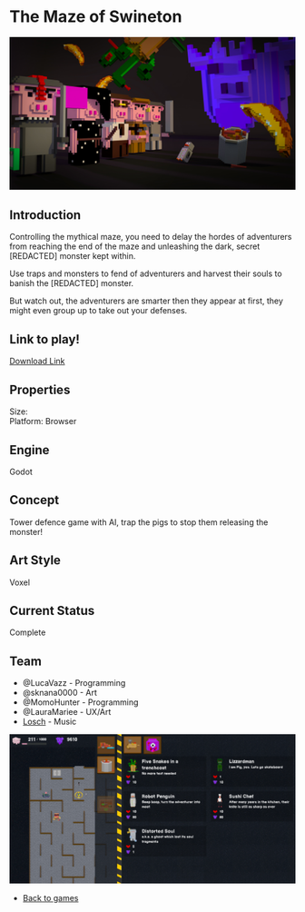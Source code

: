 # The Maze of Swineton

![banner](/images/swineston/main_menu.jpg)

## Introduction
Controlling the mythical maze, you need to delay the hordes of adventurers from reaching the end of the maze and unleashing the dark, secret [REDACTED] monster kept within.

Use traps and monsters to fend of adventurers and harvest their souls to banish the [REDACTED] monster.

But watch out, the adventurers are smarter then they appear at first, they might even group up to take out your defenses.


## Link to play!
[Download Link](https://green-game-17.gitlab.io/the-maze-of-swineston)

## Properties
Size: <br>
Platform: Browser

## Engine
Godot

## Concept
Tower defence game with AI, trap the pigs to stop them releasing the monster! 

## Art Style
Voxel

## Current Status
Complete

## Team
- @LucaVazz - Programming
- @sknana0000 - Art
- @MomoHunter - Programming
- @LauraMariee - UX/Art
- [Losch](https://www.youtube.com/channel/UC8R6r7tm6vPO8pl5gFyLVHg) - Music 


![banner](/images/swineston/gameplay.png)


- [Back to games](/markdown/core/games.html)
